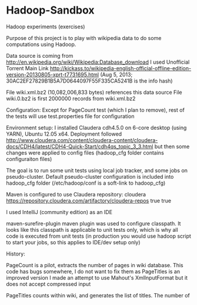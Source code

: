 Hadoop-Sandbox
==============

Hadoop experiments (exercises)

Purpose of this project is to play with wikipedia data to do some computations using Hadoop.

Data source is coming from
http://en.wikipedia.org/wiki/Wikipedia:Database_download
I used Unofficial Torrent Main Link
http://kickass.to/wikipedia-english-official-offline-edition-version-20130805-xprt-t7731695.html
(Aug 5, 2013; 30AC2EF27829B1B5A7D0644097F55F335CA5241B is the info hash)

File wiki.xml.bz2 (10,082,006,833 bytes) references this data source
File wiki.0.bz2 is first 2000000 records from wiki.xml.bz2

Configuration:
Except for PageCount test (which I plan to remove), rest of the tests will use test.properties file for configuration

Environment setup:
I installed Claudera cdh4.5.0 on 6-core desktop (using YARN), Ubuntu 12.05 x64.
Deployment followed
http://www.cloudera.com/content/cloudera-content/cloudera-docs/CDH4/latest/CDH4-Quick-Start/cdh4qs_topic_3_3.html
but then some changes were applied to config files (hadoop_cfg folder contains configuraiton files)

The goal is to run some unit tests using local job tracker, and some jobs on pseudo-cluster.
Default pseudo-cluster configuration is included into hadoop_cfg folder (/etc/hadoop/conf is a soft-link to hadoop_cfg)

Maven is configured to use Claudera repository:
                <repository>
                    <!-- Cloudera Repository -->
                    <id>cloudera</id>
                    <url>https://repository.cloudera.com/artifactory/cloudera-repos</url>
                    <releases>
                        <enabled>true</enabled>
                    </releases>
                    <snapshots>
                        <enabled>true</enabled>
                   </snapshots>
                </repository>

I used IntelliJ (community edition) as an IDE

maven-surefire-plugin maven plugin was used to configure classpath.
It looks like this classpath is applicable to unit tests only, which is why all code is executed from unit tests
(in production you would use hadoop script to start your jobs, so this applies to IDE/dev setup only)




History:

PageCount is a pilot, extracts the number of pages in wiki database.
This code has bugs somewhere, I do not want to fix them as PageTitles is an improved version
I made an attempt to use Mahout's XmlInputFormat but it does not accept compressed input

PageTitles counts <title>..</title> within wiki, and generates the list of titles.
The number of <title> blocks is the same as the number of pages
This code was used to test that approach taken for parsing XMLs really works.
The approach is use TextInputFormat using </page> as a delimiter, and lstrip the value until <page> is removed.
Severe bug was discovered in Hadoop 2.0.0's LineReader class (<page> becomes page> if 4K buffer ends with <),
which was improved in 2.2.0 but currently is not entirely fixed.
https://issues.apache.org/jira/browse/MAPREDUCE-5656
https://issues.apache.org/jira/browse/HADOOP-9867  <-- unresolved at present; nice example given by Jason Lowe
Fixed is targeted for 2.3.0
org.apache.hadoop.util contains LineReader from 2.2.0 release

PageTitles includes a good unit-test launching engine.

There is no harm if I loose a couple of pages during processing (because of the HADOOP-9867 bug),
but I can avoid loosing them at all if I use only 6 mappers (no block boundary breaks delimiter in this case)
Going with only 6 mappers reduces runtime as well because of the smaller amount of book-keeping.

For future analysis I want to get pages extracted and cleaned from XML tags/wiki mark-up.
Analyzer.cleanupPage + Analyzer.cleanNonWords does precisely that in an efficient manner.

For word stem analysis, Lucene libraries are used:
http://lucene.apache.org/core/4_4_0/core/org/apache/lucene/analysis/package-summary.html


#git push hadoop master











